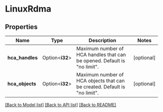 # LinuxRdma

## Properties

Name | Type | Description | Notes
------------ | ------------- | ------------- | -------------
**hca_handles** | Option<**i32**> | Maximum number of HCA handles that can be opened. Default is \"no limit\". | [optional]
**hca_objects** | Option<**i32**> | Maximum number of HCA objects that can be created. Default is \"no limit\". | [optional]

[[Back to Model list]](../README.md#documentation-for-models) [[Back to API list]](../README.md#documentation-for-api-endpoints) [[Back to README]](../README.md)



